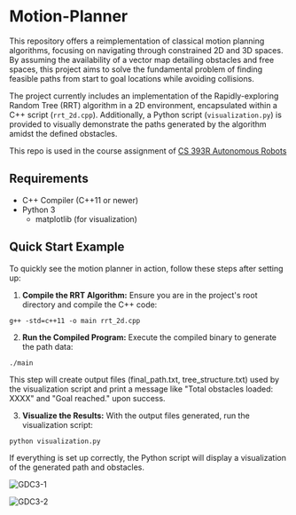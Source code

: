 # Motion-Planner

This repository offers a reimplementation of classical motion planning algorithms, focusing on navigating through constrained 2D and 3D spaces. By assuming the availability of a vector map detailing obstacles and free spaces, this project aims to solve the fundamental problem of finding feasible paths from start to goal locations while avoiding collisions. 

The project currently includes an implementation of the Rapidly-exploring Random Tree (RRT) algorithm in a 2D environment, encapsulated within a C++ script (`rrt_2d.cpp`). Additionally, a Python script (`visualization.py`) is provided to visually demonstrate the paths generated by the algorithm amidst the defined obstacles.

This repo is used in the course assignment of [CS 393R Autonomous Robots](https://amrl.cs.utexas.edu/CS393R-S24/)

## Requirements

- C++ Compiler (C++11 or newer)
- Python 3
  - matplotlib (for visualization)

## Quick Start Example

To quickly see the motion planner in action, follow these steps after setting up:

1. **Compile the RRT Algorithm:** Ensure you are in the project's root directory and compile the C++ code:

```g++ -std=c++11 -o main rrt_2d.cpp```

2. **Run the Compiled Program:** Execute the compiled binary to generate the path data:

```./main```

This step will create output files (final_path.txt, tree_structure.txt) used by the visualization script and print a message like "Total obstacles loaded: XXXX" and "Goal reached." upon success.

3. **Visualize the Results:** With the output files generated, run the visualization script:

```python visualization.py```

If everything is set up correctly, the Python script will display a visualization of the generated path and obstacles.


![GDC3-1](example_results/GDC3_stepSize=1.0.png "Path Planning under Constraints using RRT Algorithm (stepSize = 1.0)")


![GDC3-2](example_results/GDC3_stepSize=0.2.png "Path Planning under Constraints using RRT Algorithm (stepSize = 0.2)")
